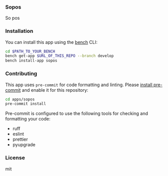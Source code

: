 ### Sopos

So pos

### Installation

You can install this app using the [bench](https://github.com/frappe/bench) CLI:

```bash
cd $PATH_TO_YOUR_BENCH
bench get-app $URL_OF_THIS_REPO --branch develop
bench install-app sopos
```

### Contributing

This app uses `pre-commit` for code formatting and linting. Please [install pre-commit](https://pre-commit.com/#installation) and enable it for this repository:

```bash
cd apps/sopos
pre-commit install
```

Pre-commit is configured to use the following tools for checking and formatting your code:

- ruff
- eslint
- prettier
- pyupgrade

### License

mit
